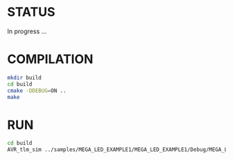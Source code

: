 # STATUS

In progress ...

# COMPILATION
```bash
mkdir build
cd build
cmake -DDEBUG=ON ..
make
```

# RUN
```bash
cd build
AVR_tlm_sim ../samples/MEGA_LED_EXAMPLE1/MEGA_LED_EXAMPLE1/Debug/MEGA_LED_EXAMPLE1.hex
```
